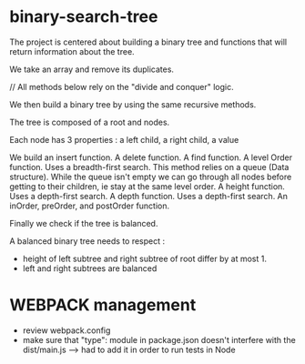 # binary-search-tree

The project is centered about building a binary tree and 
functions that will return information about the tree.

We take an array and remove its duplicates.

// All methods below rely on the "divide and conquer" logic.

We then build a binary tree by using the same recursive 
methods.

The tree is composed of a root and nodes.

Each node has 3 properties :
a left child,
a right child,
a value

We build an insert function.
A delete function.
A find function.
A level Order function. Uses a breadth-first search. 
This method relies on a queue (Data structure). 
While the queue isn't empty we can go through all nodes 
before getting to their children, ie stay at the 
same level order.
A height function. Uses a depth-first search.
A depth function. Uses a depth-first search.
An inOrder, preOrder, and postOrder function.

Finally we check if the tree is balanced.

A balanced binary tree needs to respect :

- height of left subtree and right subtree of root differ 
by at most 1.
- left and right subtrees are balanced

# WEBPACK management

- review webpack.config
- make sure that "type": module in package.json doesn't interfere 
with the dist/main.js --> had to add it in order to run tests in Node
